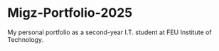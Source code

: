 # Migz-Portfolio-2025
My personal portfolio as a second-year I.T. student at FEU Institute of Technology.
